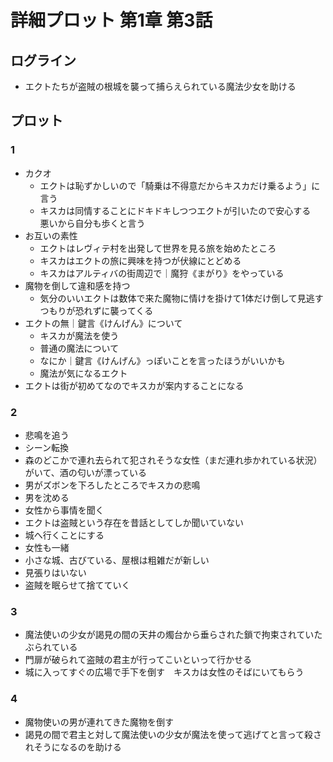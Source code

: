 # 詳細プロット 第1章 第3話
## ログライン
- エクトたちが盗賊の根城を襲って捕らえられている魔法少女を助ける

## プロット
### 1
- カクオ
  - エクトは恥ずかしいので「騎乗は不得意だからキスカだけ乗るよう」に言う
  - キスカは同情することにドキドキしつつエクトが引いたので安心する　悪いから自分も歩くと言う
- お互いの素性
  - エクトはレヴィテ村を出発して世界を見る旅を始めたところ
  - キスカはエクトの旅に興味を持つが伏線にとどめる
  - キスカはアルティバの街周辺で｜魔狩《まがり》をやっている
- 魔物を倒して違和感を持つ
  - 気分のいいエクトは数体で来た魔物に情けを掛けて1体だけ倒して見逃すつもりが恐れずに襲ってくる
- エクトの無｜鍵言《けんげん》について
  - キスカが魔法を使う
  - 普通の魔法について
  - なにか｜鍵言《けんげん》っぽいことを言ったほうがいいかも
  - 魔法が気になるエクト
- エクトは街が初めてなのでキスカが案内することになる


### 2
- 悲鳴を追う
- シーン転換
- 森のどこかで連れ去られて犯されそうな女性（まだ連れ歩かれている状況）がいて、酒の匂いが漂っている
- 男がズボンを下ろしたところでキスカの悲鳴
- 男を沈める
- 女性から事情を聞く
- エクトは盗賊という存在を昔話としてしか聞いていない
- 城へ行くことにする
- 女性も一緒
- 小さな城、古びている、屋根は粗雑だが新しい
- 見張りはいない
- 盗賊を眠らせて捨てていく

### 3
- 魔法使いの少女が謁見の間の天井の燭台から垂らされた鎖で拘束されていたぶられている
- 門扉が破られて盗賊の君主が行ってこいといって行かせる
- 城に入ってすぐの広場で手下を倒す　キスカは女性のそばにいてもらう


### 4
- 魔物使いの男が連れてきた魔物を倒す
- 謁見の間で君主と対して魔法使いの少女が魔法を使って逃げてと言って殺されそうになるのを助ける
